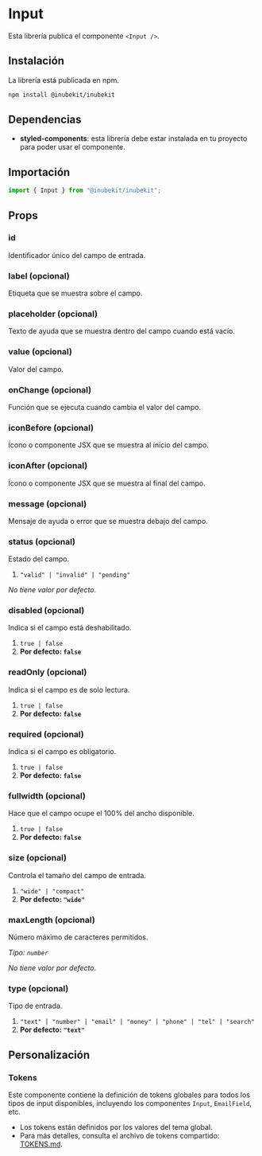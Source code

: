 # Input

Esta librería publica el componente `<Input />`.

## Instalación

La librería está publicada en npm.

```bash
npm install @inubekit/inubekit
```

## Dependencias

- **styled-components**: esta librería debe estar instalada en tu proyecto para poder usar el componente.

## Importación

```jsx
import { Input } from "@inubekit/inubekit";
```

## Props

### id

Identificador único del campo de entrada.

### label (opcional)

Etiqueta que se muestra sobre el campo.

### placeholder (opcional)

Texto de ayuda que se muestra dentro del campo cuando está vacío.

### value (opcional)

Valor del campo.

### onChange (opcional)

Función que se ejecuta cuando cambia el valor del campo.

### iconBefore (opcional)

Ícono o componente JSX que se muestra al inicio del campo.

### iconAfter (opcional)

Ícono o componente JSX que se muestra al final del campo.

### message (opcional)

Mensaje de ayuda o error que se muestra debajo del campo.

### status (opcional)

Estado del campo.

1. `"valid" | "invalid" | "pending"`

_No tiene valor por defecto._

### disabled (opcional)

Indica si el campo está deshabilitado.

1. `true | false`
2. **Por defecto: `false`**

### readOnly (opcional)

Indica si el campo es de solo lectura.

1. `true | false`
2. **Por defecto: `false`**

### required (opcional)

Indica si el campo es obligatorio.

1. `true | false`
2. **Por defecto: `false`**

### fullwidth (opcional)

Hace que el campo ocupe el 100% del ancho disponible.

1. `true | false`
2. **Por defecto: `false`**

### size (opcional)

Controla el tamaño del campo de entrada.

1. `"wide" | "compact"`
2. **Por defecto: `"wide"`**

### maxLength (opcional)

Número máximo de caracteres permitidos.

_Tipo: `number`_

_No tiene valor por defecto._

### type (opcional)

Tipo de entrada.

1. `"text" | "number" | "email" | "money" | "phone" | "tel" | "search"`
2. **Por defecto: `"text"`**

## Personalización

### Tokens

Este componente contiene la definición de tokens globales para todos los tipos de input disponibles, incluyendo los componentes `Input`, `EmailField`, etc.

- Los tokens están definidos por los valores del tema global.
- Para más detalles, consulta el archivo de tokens compartido: [TOKENS.md](../TOKENS.md).
